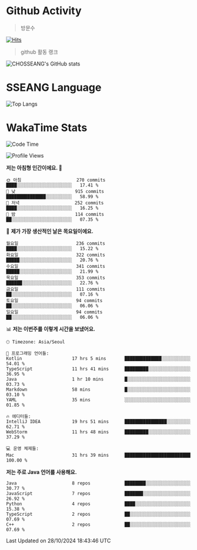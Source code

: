 <!--
**CHOSSEANG/CHOSSEANG** is a ✨ _special_ ✨ repository because its `README.md` (this file) appears on your GitHub profile.

Here are some ideas to get you started:

- 🔭 I’m currently working on ...
- 🌱 I’m currently learning ...
- 👯 I’m looking to collaborate on ...
- 🤔 I’m looking for help with ...
- 💬 Ask me about ...
- 📫 How to reach me: ...
- 😄 Pronouns: ...
- ⚡ Fun fact: ...
-->

# Github Activity
> 방문수

[![Hits](https://hits.seeyoufarm.com/api/count/incr/badge.svg?url=https%3A%2F%2Fgithub.com%2FCHOSSEANG&count_bg=%238AED3E&title_bg=%23495358&icon=electron.svg&icon_color=%23E7E7E7&title=CHOSSEANG&edge_flat=false)](https://hits.seeyoufarm.com)
> github 활동 랭크

![CHOSSEANG's GitHub stats](https://github-readme-stats.vercel.app/api?username=CHOSSEANG&show_icons=true&theme=radical)

# SSEANG Language
![Top Langs](https://github-readme-stats.vercel.app/api/top-langs/?username=CHOSSEANG&layout=compact)

# WakaTime Stats

<!--START_SECTION:waka-->
![Code Time](http://img.shields.io/badge/Code%20Time-223%20hrs%2035%20mins-blue)

![Profile Views](http://img.shields.io/badge/Profile%20Views-1-blue)

**저는 아침형 인간이에요. 🐤** 

```text
🌞 아침                     270 commits         ████░░░░░░░░░░░░░░░░░░░░░   17.41 % 
🌆 낮　                     915 commits         ███████████████░░░░░░░░░░   58.99 % 
🌃 저녁                     252 commits         ████░░░░░░░░░░░░░░░░░░░░░   16.25 % 
🌙 밤　                     114 commits         ██░░░░░░░░░░░░░░░░░░░░░░░   07.35 % 
```
📅 **제가 가장 생산적인 날은 목요일이에요.** 

```text
월요일                      236 commits         ████░░░░░░░░░░░░░░░░░░░░░   15.22 % 
화요일                      322 commits         █████░░░░░░░░░░░░░░░░░░░░   20.76 % 
수요일                      341 commits         █████░░░░░░░░░░░░░░░░░░░░   21.99 % 
목요일                      353 commits         ██████░░░░░░░░░░░░░░░░░░░   22.76 % 
금요일                      111 commits         ██░░░░░░░░░░░░░░░░░░░░░░░   07.16 % 
토요일                      94 commits          ██░░░░░░░░░░░░░░░░░░░░░░░   06.06 % 
일요일                      94 commits          ██░░░░░░░░░░░░░░░░░░░░░░░   06.06 % 
```


📊 **저는 이번주를 이렇게 시간을 보냈어요.** 

```text
🕑︎ Timezone: Asia/Seoul

💬 프로그래밍 언어들: 
Kotlin                   17 hrs 5 mins       ██████████████░░░░░░░░░░░   54.01 % 
TypeScript               11 hrs 41 mins      █████████░░░░░░░░░░░░░░░░   36.95 % 
Java                     1 hr 10 mins        █░░░░░░░░░░░░░░░░░░░░░░░░   03.73 % 
Markdown                 58 mins             █░░░░░░░░░░░░░░░░░░░░░░░░   03.10 % 
YAML                     35 mins             ░░░░░░░░░░░░░░░░░░░░░░░░░   01.85 % 

🔥 에디터들: 
IntelliJ IDEA            19 hrs 51 mins      ████████████████░░░░░░░░░   62.71 % 
WebStorm                 11 hrs 48 mins      █████████░░░░░░░░░░░░░░░░   37.29 % 

💻 운영 체제들: 
Mac                      31 hrs 39 mins      █████████████████████████   100.00 % 
```

**저는 주로 Java 언어를 사용해요.** 

```text
Java                     8 repos             ████████░░░░░░░░░░░░░░░░░   30.77 % 
JavaScript               7 repos             ███████░░░░░░░░░░░░░░░░░░   26.92 % 
Python                   4 repos             ████░░░░░░░░░░░░░░░░░░░░░   15.38 % 
TypeScript               2 repos             ██░░░░░░░░░░░░░░░░░░░░░░░   07.69 % 
C++                      2 repos             ██░░░░░░░░░░░░░░░░░░░░░░░   07.69 % 
```




 Last Updated on 28/10/2024 18:43:46 UTC
<!--END_SECTION:waka-->
